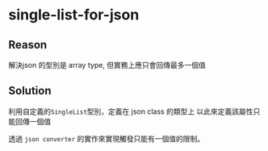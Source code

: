 # single-list-for-json

## Reason
解決json 的型別是 array type, 但實務上應只會回傳最多一個值

## Solution
利用自定義的`SingleList`型別，定義在 json class 的類型上
以此來定義該屬性只能回傳一個值

透過 `json converter` 的實作來實現觸發只能有一個值的限制。